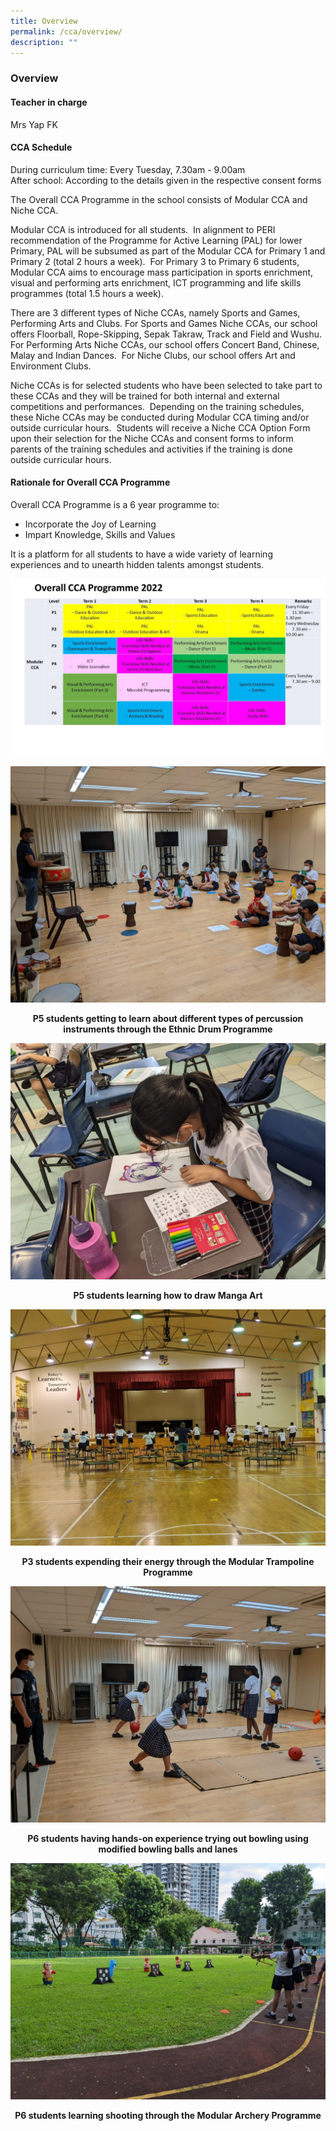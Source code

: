 ```yaml
---
title: Overview
permalink: /cca/overview/
description: ""
---
```

### Overview

#### Teacher in charge

Mrs Yap FK

#### CCA Schedule

During curriculum time: Every Tuesday, 7.30am - 9.00am <br>
After school: According to the details given in the respective consent forms

The Overall CCA Programme in the school consists of Modular CCA and Niche CCA.

Modular CCA is introduced for all students.  In alignment to PERI recommendation of the Programme for Active Learning (PAL) for lower Primary, PAL will be subsumed as part of the Modular CCA for Primary 1 and Primary 2 (total 2 hours a week).  For Primary 3 to Primary 6 students, Modular CCA aims to encourage mass participation in sports enrichment, visual and performing arts enrichment, ICT programming and life skills programmes (total 1.5 hours a week).

There are 3 different types of Niche CCAs, namely Sports and Games, Performing Arts and Clubs. For Sports and Games Niche CCAs, our school offers Floorball, Rope-Skipping, Sepak Takraw, Track and Field and Wushu. For Performing Arts Niche CCAs, our school offers Concert Band, Chinese, Malay and Indian Dances.  For Niche Clubs, our school offers Art and Environment Clubs.

Niche CCAs is for selected students who have been selected to take part to these CCAs and they will be trained for both internal and external competitions and performances.  Depending on the training schedules, these Niche CCAs may be conducted during Modular CCA timing and/or outside curricular hours.  Students will receive a Niche CCA Option Form upon their selection for the Niche CCAs and consent forms to inform parents of the training schedules and activities if the training is done outside curricular hours.

#### Rationale for Overall CCA Programme

Overall CCA Programme is a 6 year programme to:

*   Incorporate the Joy of Learning
*   Impart Knowledge, Skills and Values

It is a platform for all students to have a wide variety of learning experiences and to unearth hidden talents amongst students.

![](/images/1%20(26).jpg)

![](/images/2%20(25).jpg)

<p align="center"><b>P5 students getting to learn about different types of percussion instruments through the Ethnic Drum Programme</b></p>

![](/images/3%20(22).jpg)

<p align="center"><b>P5 students learning how to draw Manga Art</b></p>

![](/images/4%20(16).jpg)

<p align="center"><b>P3 students expending their energy through the Modular Trampoline Programme</b></p>  

![](/images/5%20(15).jpg)

<p align="center"><b>P6 students having hands-on experience trying out bowling using modified bowling balls and lanes</b></p>

![](/images/6%20(11).jpg)

<p align="center"><b>P6 students learning shooting through the Modular Archery Programme</b></p>